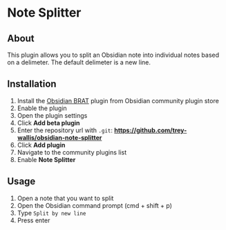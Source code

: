 # Note Splitter

## About

This plugin allows you to split an Obsidian note into individual notes based on a delimeter. The default delimeter is a new line.

## Installation

1. Install the [Obsidian BRAT](https://github.com/TfTHacker/obsidian42-brat) plugin from Obsidian community plugin store
2. Enable the plugin
3. Open the plugin settings
4. Click **Add beta plugin**
5. Enter the repository url with `.git`: **https://github.com/trey-wallis/obsidian-note-splitter**
6. Click **Add plugin**
7. Navigate to the community plugins list
8. Enable **Note Splitter**

## Usage

1. Open a note that you want to split
2. Open the Obsidian command prompt (cmd + shift + p)
3. Type `Split by new line`
4. Press enter
